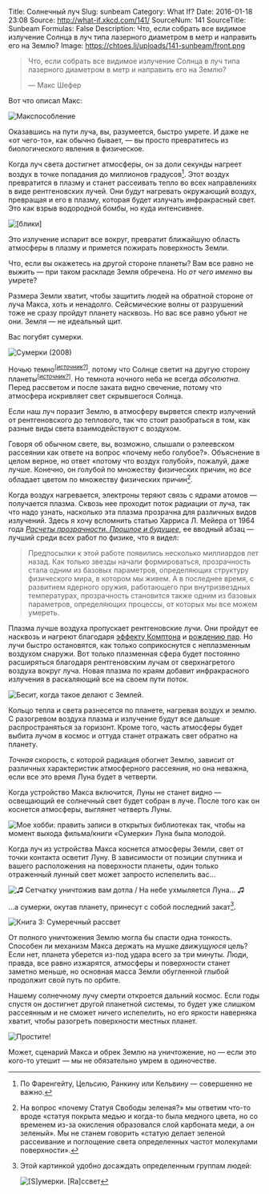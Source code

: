 Title: Солнечный луч
Slug: sunbeam
Category: What If?
Date: 2016-01-18 23:08
Source: http://what-if.xkcd.com/141/
SourceNum: 141
SourceTitle: Sunbeam
Formulas: False
Description: Что, если собрать все видимое излучение Солнца в луч типа лазерного диаметром в метр и направить его на Землю?
Image: https://chtoes.li/uploads/141-sunbeam/front.png

> Что, если собрать все видимое излучение Солнца в луч типа лазерного диаметром в метр и направить его на Землю?
>
> — Макс Шефер

Вот что описал Макс:

![](/uploads/141-sunbeam/maxchanism_ru.png "Макспособление")

Оказавшись на пути луча, вы, разумеется, быстро умрете. И даже не «от чего-то», как обычно бывает, — вы просто превратитесь из биологического явления в физическое.

Когда луч света достигнет атмосферы, он за доли секунды нагреет воздух в точке попадания до миллионов градусов[^1]. Этот воздух превратится в плазму и станет рассеивать тепло во всех направлениях в виде рентгеновских лучей. Они будут нагревать окружающий воздух, превращая и его в плазму, которая будет излучать инфракрасный свет. Это как взрыв водородной бомбы, но куда интенсивнее.

[^1]: По Фаренгейту, Цельсию, Ранкину или Кельвину — совершенно не важно.

![](/uploads/141-sunbeam/beam_ru.png "[блики]")

Это излучение испарит все вокруг, превратит ближайшую область атмосферы в плазму и примется пожирать поверхность Земли.

Что, если вы окажетесь на другой стороне планеты? Вам все равно не выжить — при таком раскладе Земля обречена. Но *от чего именно* вы умрете?

Размера Земли хватит, чтобы защитить людей на обратной стороне от луча Макса, хоть и ненадолго. Сейсмические волны от разрушений тоже не сразу пройдут планету насквозь. Но вас все равно убьют не они. Земля — не идеальный щит.

Вас погубят сумерки.

![](/uploads/141-sunbeam/twilight_ru.png "Сумерки (2008)")

Ночью темно<sup>[*[источник?][1]*]</sup>, потому что Солнце светит на другую сторону планеты<sup>[*[источник?][2]*]</sup>. Но темнота ночного неба не всегда *абсолютна*. Перед рассветом и после заката видно свечение, потому что атмосфера искривляет свет скрывшегося Солнца.

Если наш луч поразит Землю, в атмосферу вырвется спектр излучений от рентгеновского до теплового, так что стоит разобраться в том, как разные виды света взаимодействуют с воздухом.

Говоря об обычном свете, вы, возможно, слышали о рэлеевском рассеянии как ответе на вопрос «почему небо голубое?». Объяснение в целом верное, но ответ «потому что воздух голубой», пожалуй, даже лучше. Конечно, он голубой по множеству физических причин, но *все* обладает цветом по множеству физических причин[^2].

[^2]: На вопрос «почему Статуя Свободы зеленая?» мы ответим что-то вроде «статуя покрыта медью и когда-то была медного цвета, но со временем из-за окисления образовался слой карбоната меди, а он зеленый». Мы не станем говорить «статую делает зеленой рассеивание и поглощение света определенных частот молекулами поверхности».

Когда воздух нагревается, электроны теряют связь с ядрами атомов — получается плазма. Сквозь нее проходит поток радиации от луча, так что надо узнать, насколько эта плазма прозрачна для различных видов излучений. Здесь я хочу вспомнить статью Харриса Л. Мейера от 1964 года *[Расчеты прозрачности. Прошлое и будущее][3]*, ее вводный абзац — лучший среди всех работ по физике, что я видел:

> Предпосылки к этой работе появились несколько миллиардов лет назад. Как только звезды начали формироваться, прозрачность стала одним из базовых параметров, определяющих структуру физического мира, в котором мы живем. А в последнее время, с развитием ядерного оружия, работающего при внутризвездных температурах, прозрачность становится также одним из базовых параметров, определяющих процессы, от которых мы все можем умереть.

Плазма лучше воздуха пропускает рентгеновские лучи. Они пройдут ее насквозь и нагреют благодаря [эффекту Комптона][4] и [рождению пар][5]. Но лучи быстро остановятся, как только соприкоснутся с неплазменным воздухом снаружи. Вот только плазменная сфера будет постоянно расширяться благодаря рентгеновским лучам от сверхнагретого воздуха вокруг луча. Новая плазма по краям добавит инфракрасного излучения в раскаляющий все на своем пути поток.

![](/uploads/141-sunbeam/bubble_ru.png "Бесит, когда такое делают с Землей.")

Кольцо тепла и света разнесется по планете, нагревая воздух и землю. С разогревом воздуха плазма и излучение будут все дальше распространяться за горизонт. Кроме того, часть атмосферы будет выбита лучом в космос и оттуда станет отражать свет обратно на планету.

*Точная* скорость, с которой радиация обогнет Землю, зависит от различных характеристик атмосферного рассеяния, но она неважна, если все это время Луна будет в четверти.

Когда устройство Макса включится, Луны не станет видно — освещающий ее солнечный свет будет собран в луче. После того как он коснется атмосферы, выглянет четверть Луны.

![](/uploads/141-sunbeam/newmoon_ru.png "Мое хобби: править записи в открытых библиотеках так, чтобы на момент выхода фильма/книги «Сумерки» Луна была молодой.")

Когда луч из устройства Макса коснется атмосферы Земли, свет от точки контакта осветит Луну. В зависимости от позиции спутника и вашего расположения на поверхности планеты, один только отраженный лунный свет может запросто испепелить вас…

![](/uploads/141-sunbeam/moon_ru.png "♫ Сетчатку уничтожив вам дотла / На небе ухмыляется Луна… ♫")

…а сумерки, окутав планету, принесут с собой последний закат[^3].

[^3]:
    Этой картинкой удобно досаждать определенным группам людей:

    ![](/uploads/141-sunbeam/brda_ru.png "[S]умерки. [Ra]ссвет")

![](/uploads/141-sunbeam/dawn_ru.png "Книга 3: Сумеречный рассвет")

От полного уничтожения Землю могла бы спасти одна тонкость. Способен ли механизм Макса держать на мушке *движущуюся* цель? Если нет, планета уберется из-под удара всего за три минуты. Люди, правда, все равно изжарятся, атмосферы и поверхности станет заметно меньше, но основная масса Земли обугленной глыбой продолжит свой путь по орбите.

Нашему солнечному лучу смерти откроется дальний космос. Если годы спустя он достигнет другой планетной системы, то будет уже слишком рассеянным и не сможет ничего испепелить, но его яркости наверняка хватит, чтобы разогреть поверхности местных планет.

![](/uploads/141-sunbeam/oops_ru.png "Простите!")

Может, сценарий Макса и обрек Землю на уничтожение, но — если это кого-то утешит — мы не обязательно умрем в одиночестве.

[1]: http://www.webvet.ru/preparats/fluniksin/ "Ветеринарный препарат Флуниксин | Ветеринарная энциклопедия"

[2]: https://ru.wikipedia.org/wiki/Источник_бесперебойного_питания "Источник бесперебойного питания | Википедия"

[3]: http://www.sciencedirect.com/science/article/pii/0022407364900202 "Расчеты прозрачности. Прошлое и будущее (англ). | Journal of Quantitative Spectroscopy and Radiative Transfer"

[4]: https://ru.wikipedia.org/wiki/Эффект_Комптона "Эффект Комптона | Википедия"

[5]: https://en.wikipedia.org/wiki/Quantum_mechanical_scattering_of_photon_and_nucleus "Квантовое механическое рассеивание фотонов и ядер (англ.) | Википедия"
